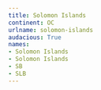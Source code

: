 ```yaml
---
title: Solomon Islands
continent: OC
urlname: solomon-islands
audacious: True
names:
- Solomon Islands
- Solomon Islands
- SB
- SLB
---
```


